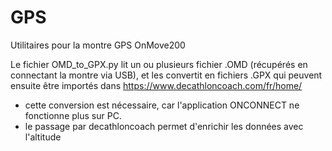 # GPS
Utilitaires pour la montre GPS OnMove200

Le fichier OMD_to_GPX.py lit un ou plusieurs fichier .OMD (récupérés en connectant la montre via USB), et les convertit en fichiers .GPX qui peuvent ensuite être importés dans https://www.decathloncoach.com/fr/home/
* cette conversion est nécessaire, car l'application ONCONNECT ne fonctionne plus sur PC.
* le passage par decathloncoach permet d'enrichir les données avec l'altitude
